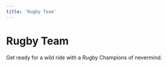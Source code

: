 ```yaml
---
title: 'Rugby Team'
---
```


# Rugby Team

Get ready for a wild ride with a Rugby Champions of nevermind.